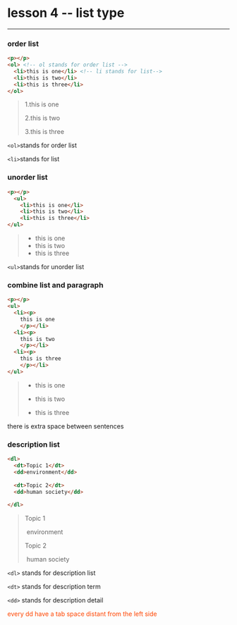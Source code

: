 # lesson 4 -- list type

---



### order list

```html
<p></p>
<ol> <!-- ol stands for order list -->
  <li>this is one</li> <!-- li stands for list--> 
  <li>this is two</li>
  <li>this is three</li>
</ol>
```

>1.this is one
>
>2.this is two
>
>3.this is three

`<ol>`stands for order list

`<li>`stands for list



### unorder list

```html
<p></p>
  <ul>
    <li>this is one</li>
    <li>this is two</li>
    <li>this is three</li>
</ul>

```

>*   this is one
>*   this is two
>*   this is three

`<ul>`stands for unorder list



### combine list and paragraph

```html
<p></p>
<ul>
  <li><p>
    this is one
    </p></li>
  <li><p>
    this is two
    </p></li>
  <li><p>
    this is three
    </p></li>
</ul>
```

>*   this is one
>
>
>
>*   this is two
>
>
>
>*   this is three

there is extra space between sentences



### description list

```html
<dl>
  <dt>Topic 1</dt>
  <dd>environment</dd>
  
  <dt>Topic 2</dt>
  <dd>human society</dd>
  
</dl>
```

>Topic 1
>
>​	environment
>
>Topic 2
>
>​	human society

`<dl>` stands for description list

`<dt>` stands for description term

`<dd>` stands for description detail

<font color='OrangeRed'>every dd have a tab space distant from the left side</font>

